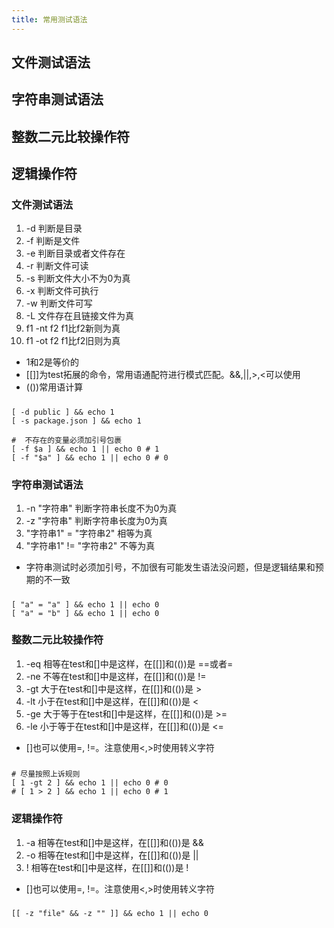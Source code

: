 ```yaml
---
title: 常用测试语法
---
```


## 文件测试语法
## 字符串测试语法
## 整数二元比较操作符
## 逻辑操作符

### 文件测试语法
1. -d 判断是目录
1. -f 判断是文件
1. -e 判断目录或者文件存在
1. -r 判断文件可读
1. -s 判断文件大小不为0为真
1. -x 判断文件可执行
1. -w 判断文件可写
1. -L 文件存在且链接文件为真
1. f1 -nt f2  f1比f2新则为真
1. f1 -ot f2  f1比f2旧则为真

- 1和2是等价的
- [[]]为test拓展的命令，常用语通配符进行模式匹配。&&,||,>,<可以使用
- (())常用语计算

##### 
``` shell
[ -d public ] && echo 1
[ -s package.json ] && echo 1

#  不存在的变量必须加引号包裹
[ -f $a ] && echo 1 || echo 0 # 1
[ -f "$a" ] && echo 1 || echo 0 # 0
```

### 字符串测试语法
1. -n "字符串" 判断字符串长度不为0为真
1. -z "字符串" 判断字符串长度为0为真
1. "字符串1" = "字符串2" 相等为真
1. "字符串1" != "字符串2" 不等为真

- 字符串测试时必须加引号，不加很有可能发生语法没问题，但是逻辑结果和预期的不一致

##### 
``` shell
[ "a" = "a" ] && echo 1 || echo 0 
[ "a" = "b" ] && echo 1 || echo 0 
```


### 整数二元比较操作符
1. -eq 相等在test和[]中是这样，在[[]]和(())是 ==或者=
1. -ne 不等在test和[]中是这样，在[[]]和(())是 !=
1. -gt 大于在test和[]中是这样，在[[]]和(())是 >
1. -lt 小于在test和[]中是这样，在[[]]和(())是 <
1. -ge 大于等于在test和[]中是这样，在[[]]和(())是 >=
1. -le 小于等于在test和[]中是这样，在[[]]和(())是 <=

- []也可以使用=, !=。注意使用<,>时使用转义字符

##### 
``` shell
# 尽量按照上诉规则
[ 1 -gt 2 ] && echo 1 || echo 0 # 0
# [ 1 > 2 ] && echo 1 || echo 0 # 1
```

### 逻辑操作符
1. -a 相等在test和[]中是这样，在[[]]和(())是 &&
1. -o 相等在test和[]中是这样，在[[]]和(())是 ||
1. ! 相等在test和[]中是这样，在[[]]和(())是 !

- []也可以使用=, !=。注意使用<,>时使用转义字符

##### 
``` shell
[[ -z "file" && -z "" ]] && echo 1 || echo 0
```
